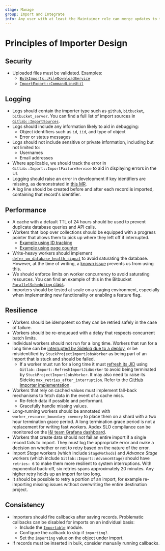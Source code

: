 ```yaml
---
stage: Manage
group: Import and Integrate
info: Any user with at least the Maintainer role can merge updates to this content. For details, see https://docs.gitlab.com/ee/development/development_processes.html#development-guidelines-review.
---
```


# Principles of Importer Design

## Security

- Uploaded files must be validated. Examples:
  - [`BulkImports::FileDownloadService`](https://gitlab.com/gitlab-org/gitlab/-/blob/cd4a880cbb2bc56b3a55f14c1d8370f4385319db/app/services/bulk_imports/file_download_service.rb#L38-46)
  - [`ImportExport::CommandLineUtil`](https://gitlab.com/gitlab-org/gitlab/blob/139690b3aeac69675119ce70f17f70bc1753de48/lib/gitlab/import_export/command_line_util.rb#L134)

## Logging

- Logs should contain the importer type such as `github`, `bitbucket`, `bitbucket_server`. You can find a full list of import sources in [`Gitlab::ImportSources`](https://gitlab.com/gitlab-org/gitlab/-/blob/master/lib/gitlab/import_sources.rb#L12).
- Logs should include any information likely to aid in debugging:
  - Object identifiers such as `id`, `iid`, and type of object
  - Error or status messages
- Logs should not include sensitive or private information, including but not limited to:
  - Usernames
  - Email addresses
- Where applicable, we should track the error in `Gitlab::Import::ImportFailureService` to aid in displaying errors in the UI.
- Logging should raise an error in development if key identifiers are missing, as demonstrated in [this MR](https://gitlab.com/gitlab-org/gitlab/-/merge_requests/139469).
- A log line should be created before and after each record is imported, containing that record's identifier.

## Performance

- A cache with a default TTL of 24 hours should be used to prevent duplicate database queries and API calls.
- Workers that loop over collections should be equipped with a progress pointer that allows them to pick up where they left off if interrupted.
  - [Example using ID tracking](https://gitlab.com/gitlab-org/gitlab/-/merge_requests/134229)
  - [Example using page counter](https://gitlab.com/gitlab-org/gitlab/-/merge_requests/139775)
- Write-heavy workers should implement [`defer_on_database_health_signal`](../sidekiq/index.md#deferring-sidekiq-workers) to avoid saturating the database. However, at the time of writing, a [known issue](https://gitlab.com/gitlab-org/gitlab/-/issues/429871#note_1738917399) prevents us from using this.
- We should enforce limits on worker concurrency to avoid saturating resources. You can find an example of this in the Bitbucket [`ParallelScheduling` class](https://gitlab.com/gitlab-org/gitlab/blob/3254590fd2105fcd995f0ccb5e0b3e214c9a59c6/lib/gitlab/bitbucket_import/parallel_scheduling.rb#L76).
- Importers should be tested at scale on a staging environment, especially when implementing new functionality or enabling a feature flag.

## Resilience

- Workers should be idempotent so they can be retried safely in the case of failure.
- Workers should be re-enqueued with a delay that respects concurrent batch limits.
- Individual workers should not run for a long time. Workers that run for a long time can be [interrupted by Sidekiq due to a deploy](../github_importer.md#increasing-sidekiq-interrupts), or be misidentified by `StuckProjectImportJobsWorker` as being part of an import that is stuck and should be failed.
  - If a worker must run for a long time it must [refresh its JID](https://gitlab.com/gitlab-org/gitlab/-/issues/431936) using `Gitlab::Import::RefreshImportJidWorker` to avoid being terminated by `StuckProjectImportJobsWorker`. It may also need to raise its Sidekiq `max_retries_after_interruption`. Refer to the [GitHub importer implementation](../github_importer.md#increasing-sidekiq-interrupts).
- Workers that rely on cached values must implement fall-back mechanisms to fetch data in the event of a cache miss.
  - Re-fetch data if possible and performant.
  - Gracefully handle missing values.
- Long-running workers should be annotated with `worker_resource_boundary :memory` to place them on a shard with a two hour termination grace period. A long termination grace period is not a replacement for writing fast workers. Apdex SLO compliance can be monitored on the [I&I team Grafana dashboard](https://dashboards.gitlab.net/d/stage-groups-detail-import_and_integrate/b57e3a54-0277-50ff-a67e-4b69c1349274?from=now-7d&orgId=1).
- Workers that create data should not fail an entire import if a single record fails to import. They must log the appropriate error and make a decision on whether or not to retry based on the nature of the error.
- Import _Stage_ workers (which include `StageMethods`) and _Advance Stage_ workers (which include `Gitlab::Import::AdvanceStage`) should have `retries: 6` to make them more resilient to system interruptions. With exponential back-off, six retries spans approximately 20 minutes. Any higher retry holds up an import for too long.
- It should be possible to retry a portion of an import, for example re-importing missing issues without overwriting the entire destination project.

## Consistency

- Importers should fire callbacks after saving records. Problematic callbacks can be disabled for imports on an individual basis:
  - Include the [`Importable`](https://gitlab.com/gitlab-org/gitlab/blob/15b878e27e8188e9d22755fd648f75de313f012f/app/models/concerns/importable.rb) module.
  - Configure the callback to skip if `importing?`.
  - Set the `importing` value on the object under import.
- If records must be inserted in bulk, consider manually running callbacks.
